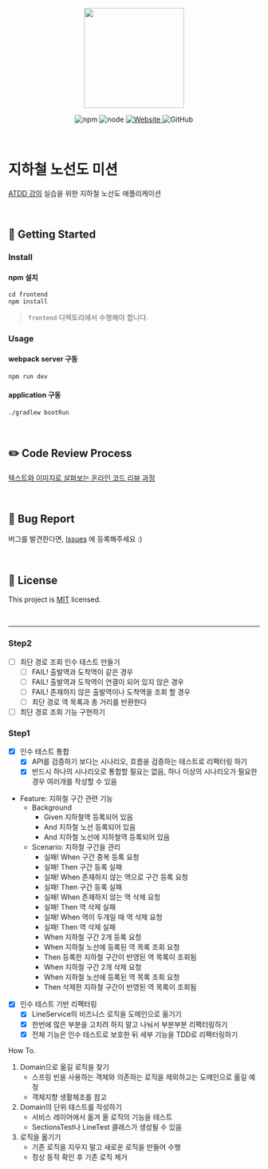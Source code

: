 <p align="center">
    <img width="200px;" src="https://raw.githubusercontent.com/woowacourse/atdd-subway-admin-frontend/master/images/main_logo.png"/>
</p>
<p align="center">
  <img alt="npm" src="https://img.shields.io/badge/npm-%3E%3D%205.5.0-blue">
  <img alt="node" src="https://img.shields.io/badge/node-%3E%3D%209.3.0-blue">
  <a href="https://edu.nextstep.camp/c/R89PYi5H" alt="nextstep atdd">
    <img alt="Website" src="https://img.shields.io/website?url=https%3A%2F%2Fedu.nextstep.camp%2Fc%2FR89PYi5H">
  </a>
  <img alt="GitHub" src="https://img.shields.io/github/license/next-step/atdd-subway-service">
</p>

<br>

# 지하철 노선도 미션
[ATDD 강의](https://edu.nextstep.camp/c/R89PYi5H) 실습을 위한 지하철 노선도 애플리케이션

<br>

## 🚀 Getting Started

### Install
#### npm 설치
```
cd frontend
npm install
```
> `frontend` 디렉토리에서 수행해야 합니다.

### Usage
#### webpack server 구동
```
npm run dev
```
#### application 구동
```
./gradlew bootRun
```
<br>

## ✏️ Code Review Process
[텍스트와 이미지로 살펴보는 온라인 코드 리뷰 과정](https://github.com/next-step/nextstep-docs/tree/master/codereview)

<br>

## 🐞 Bug Report

버그를 발견한다면, [Issues](https://github.com/next-step/atdd-subway-service/issues) 에 등록해주세요 :)

<br>

## 📝 License

This project is [MIT](https://github.com/next-step/atdd-subway-service/blob/master/LICENSE.md) licensed.

<br>

---

### Step2
- [ ] 최단 경로 조회 인수 테스트 만들기
  - [ ] FAIL! 출발역과 도착역이 같은 경우
  - [ ] FAIL! 출발역과 도착역이 연결이 되어 있지 않은 경우
  - [ ] FAIL! 존재하지 않은 출발역이나 도착역을 조회 할 경우
  - [ ] 최단 경로 역 목록과 총 거리를 반환한다
- [ ] 최단 경로 조회 기능 구현하기

### Step1
- [x] 인수 테스트 통합
  - [x] API를 검증하기 보다는 시나리오, 흐름을 검증하는 테스트로 리팩터링 하기
  - [x] 반드시 하나의 시나리오로 통합할 필요는 없음, 하나 이상의 시나리오가 필요한 경우 여러개를 작성할 수 있음

- Feature: 지하철 구간 관련 기능
  - Background 
    - Given 지하철역 등록되어 있음
    - And 지하철 노선 등록되어 있음
    - And 지하철 노선에 지하철역 등록되어 있음
  - Scenario: 지하철 구간을 관리
    - 실패! When 구간 중복 등록 요청
    - 실패! Then 구간 등록 실패
    - 실패! When 존재하지 않는 역으로 구간 등록 요청
    - 실패! Then 구간 등록 실패
    - 실패! When 존재하지 않는 역 삭제 요청
    - 실패! Then 역 삭제 실패
    - 실패! When 역이 두개일 때 역 삭제 요청
    - 실패! Then 역 삭제 실패
    - When 지하철 구간 2개 등록 요청
    - When 지하철 노선에 등록된 역 목록 조회 요청
    - Then 등록한 지하철 구간이 반영된 역 목록이 조회됨
    - When 지하철 구간 2개 삭제 요청
    - When 지하철 노선에 등록된 역 목록 조회 요청
    - Then 삭제한 지하철 구간이 반영된 역 목록이 조회됨

- [x] 인수 테스트 기반 리팩터링
  - [x] LineService의 비즈니스 로직을 도메인으로 옮기기
  - [x] 한번에 많은 부분을 고치려 하지 말고 나눠서 부분부분 리팩터링하기
  - [x] 전체 기능은 인수 테스트로 보호한 뒤 세부 기능을 TDD로 리팩터링하기

How To.
1. Domain으로 옮길 로직을 찾기
   - 스프링 빈을 사용하는 객체와 의존하는 로직을 제외하고는 도메인으로 옮길 예정
   - 객체지향 생활체조를 참고
2. Domain의 단위 테스트를 작성하기
   - 서비스 레이어에서 옮겨 올 로직의 기능을 테스트
   - SectionsTest나 LineTest 클래스가 생성될 수 있음
3. 로직을 옮기기
   - 기존 로직을 지우지 말고 새로운 로직을 만들어 수행
   - 정상 동작 확인 후 기존 로직 제거
